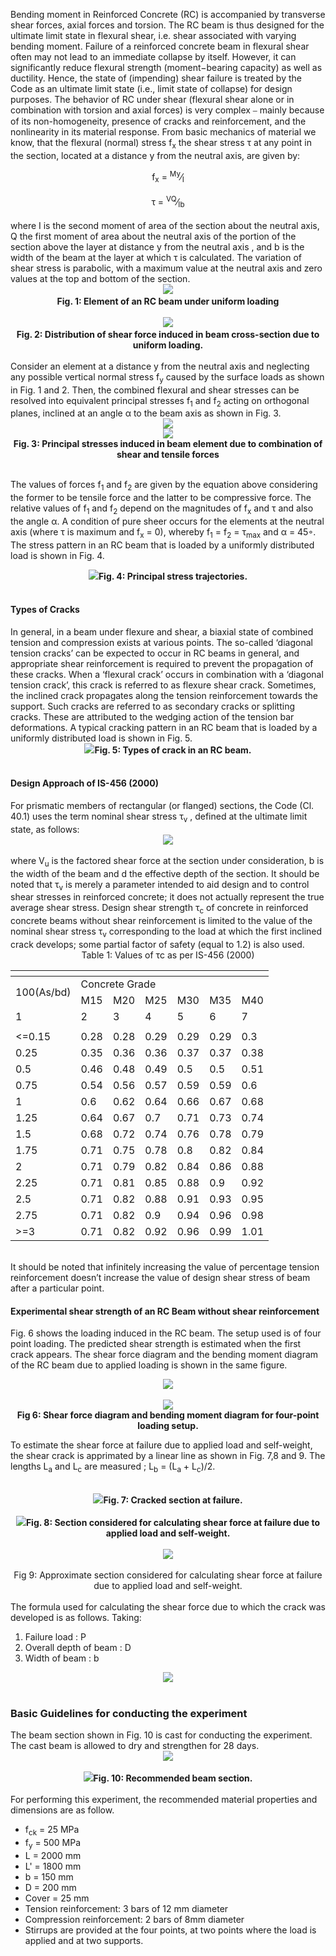 Bending moment in Reinforced Concrete (RC) is accompanied by transverse shear forces, axial forces and torsion. The RC beam is thus designed for the ultimate limit state in flexural shear, i.e. shear associated with varying bending moment. Failure of a reinforced concrete beam in flexural shear often may not lead to an immediate collapse by itself. However, it can significantly reduce flexural strength (moment−bearing capacity) as well as ductility. Hence, the state of (impending) shear failure is treated by the Code as an ultimate limit state (i.e., limit state of collapse) for design purposes. The behavior of RC under shear (flexural shear alone or in combination with torsion and axial forces) is very complex ⎯ mainly because of its non-homogeneity, presence of cracks and reinforcement, and the nonlinearity in its material response.
From basic mechanics of material we know, that the flexural (normal) stress f<sub>x</sub> the shear stress τ at any point in the section, located at a distance y from the neutral axis, are given by:
<br>
<div align="center">f<sub>x</sub> = <sup>My</sup>&frasl;<sub>I</sub></div>
<br>
<div align="center">τ = <sup>VQ</sup>&frasl;<sub>Ib</sub></div>
<br>
where I is the second moment of area of the section about the neutral axis, Q the first moment of area about the neutral axis of the portion of the section above the layer at distance y from the neutral axis , and b is the width of the beam at the layer at which τ is calculated. The variation of shear stress is parabolic, with a maximum value at the neutral axis and zero values at the top and bottom of the section.
<br>
<div align="center"><img src="images/fig3.png"><b><br>Fig. 1: Element of an RC beam under uniform loading</b></div>
<br>
<div align="center"><img src="images/fig4.png"><b><br>Fig. 2: Distribution of shear force induced in beam cross-section due to uniform loading.</b></div>
<br>
Consider an element at a distance y from the neutral axis and neglecting any possible vertical normal stress f<sub>y</sub> caused by the surface loads as shown in Fig. 1 and 2. Then, the combined flexural and shear stresses can be resolved into equivalent principal stresses f<sub>1</sub> and f<sub>2</sub> acting on orthogonal planes, inclined at an angle α to the beam axis as shown in Fig. 3.
<br>
<div align="center"><img src="images/fig5.png">
<div align="center"><img src="images/fig6.png"></div>
<b>Fig. 3: Principal stresses induced in beam element due to combination of shear and tensile forces</b></div><br>

The values of forces f<sub>1</sub> and f<sub>2</sub> are given by the equation above considering the former to be tensile force and the latter to be compressive force. The relative values of f<sub>1</sub> and f<sub>2</sub> depend on the magnitudes of f<sub>x</sub> and τ and also the angle α. A condition of pure sheer occurs for the elements at the neutral axis (where τ is maximum and f<sub>x</sub> = 0), whereby f<sub>1</sub> = f<sub>2</sub> = τ<sub>max</sub> and α = 45◦. The stress pattern in an RC beam that is loaded by a uniformly distributed load is shown in Fig. 4.
<br>
<div align="center"><img src="images/fig7.png"><b>Fig. 4: Principal stress trajectories.</b></div>
<br>
<h4>Types of Cracks</h4>
In general, in a beam under flexure and shear, a biaxial state of combined tension and compression exists at various points. The so-called ‘diagonal tension cracks’ can be expected to occur in RC beams in general, and appropriate shear reinforcement is required to prevent the propagation of these cracks. When a ‘flexural crack’ occurs in combination with a ‘diagonal tension crack’, this crack is referred to as flexure shear crack. 
Sometimes, the inclined crack propagates along the tension reinforcement towards the support. Such cracks are referred to as secondary cracks or splitting cracks. These are attributed to the wedging action of the tension bar deformations. A typical cracking pattern in an RC beam that is loaded by a uniformly distributed load is shown in Fig. 5.
<div align="center"><img src="images/fig9.png"><b>Fig. 5: Types of crack in an RC beam.</b></div>
<br>
<h4>Design Approach of IS-456 (2000) </h4>
For prismatic members of rectangular (or flanged) sections, the Code (Cl. 40.1) uses the term nominal shear stress τ<sub>v</sub> , defined at the ultimate limit state, as follows:
<br>
<div align="center"><img src="images/fig10.png"></div>
<br>
where V<sub>u</sub> is the factored shear force at the section under consideration, b is the width of the beam and d the effective depth of the section. It should be noted that τ<sub>v</sub> is merely a parameter intended to aid design and to control shear stresses in reinforced concrete; it does not actually represent the true average shear stress. Design shear strength τ<sub>c</sub> of concrete in reinforced concrete beams without shear reinforcement is limited to the value of the nominal shear stress τ<sub>v</sub> corresponding to the load at which the first inclined crack develops; some partial factor of safety (equal to 1.2) is also used. 
<br>
<div align="center">Table 1: Values of τc as per IS-456 (2000) </div>
<div align="center">
<table>
<thead>
  <tr>
    <th colspan="7"></th>
  </tr>
</thead>
<tbody>

  <tr>
    <td rowspan="2">100(As/bd)</td>
    <td colspan="6">Concrete Grade</td>
  </tr>
  <tr>
    <td>M15</td>
    <td>M20</td>
    <td>M25</td>
    <td>M30</td>
    <td>M35</td>
    <td>M40</td>
  </tr>
  <tr>
    <td>1</td>
    <td>2</td>
    <td>3</td>
    <td>4</td>
    <td>5</td>
    <td>6</td>
    <td>7</td>
  </tr>
  <tr>
    <td></td>
    <td></td>
    <td></td>
    <td></td>
    <td></td>
    <td></td>
    <td></td>
  </tr>
  <tr>
    <td>&lt;=0.15</td>
    <td>0.28</td>
    <td>0.28</td>
    <td>0.29</td>
    <td>0.29</td>
    <td>0.29</td>
    <td>0.3</td>
  </tr>
  <tr>
    <td>0.25</td>
    <td>0.35</td>
    <td>0.36</td>
    <td>0.36</td>
    <td>0.37</td>
    <td>0.37</td>
    <td>0.38</td>
  </tr>
  <tr>
    <td>0.5</td>
    <td>0.46</td>
    <td>0.48</td>
    <td>0.49</td>
    <td>0.5</td>
    <td>0.5</td>
    <td>0.51</td>
  </tr>
  <tr>
    <td>0.75</td>
    <td>0.54</td>
    <td>0.56</td>
    <td>0.57</td>
    <td>0.59</td>
    <td>0.59</td>
    <td>0.6</td>
  </tr>
  <tr>
    <td>1</td>
    <td>0.6</td>
    <td>0.62</td>
    <td>0.64</td>
    <td>0.66</td>
    <td>0.67</td>
    <td>0.68</td>
  </tr>
  <tr>
    <td>1.25</td>
    <td>0.64</td>
    <td>0.67</td>
    <td>0.7</td>
    <td>0.71</td>
    <td>0.73</td>
    <td>0.74</td>
  </tr>
  <tr>
    <td>1.5</td>
    <td>0.68</td>
    <td>0.72</td>
    <td>0.74</td>
    <td>0.76</td>
    <td>0.78</td>
    <td>0.79</td>
  </tr>
  <tr>
    <td>1.75</td>
    <td>0.71</td>
    <td>0.75</td>
    <td>0.78</td>
    <td>0.8</td>
    <td>0.82</td>
    <td>0.84</td>
  </tr>
  <tr>
    <td>2</td>
    <td>0.71</td>
    <td>0.79</td>
    <td>0.82</td>
    <td>0.84</td>
    <td>0.86</td>
    <td>0.88</td>
  </tr>
  <tr>
    <td>2.25</td>
    <td>0.71</td>
    <td>0.81</td>
    <td>0.85</td>
    <td>0.88</td>
    <td>0.9</td>
    <td>0.92</td>
  </tr>
  <tr>
    <td>2.5</td>
    <td>0.71</td>
    <td>0.82</td>
    <td>0.88</td>
    <td>0.91</td>
    <td>0.93</td>
    <td>0.95</td>
  </tr>
  <tr>
    <td>2.75</td>
    <td>0.71</td>
    <td>0.82</td>
    <td>0.9</td>
    <td>0.94</td>
    <td>0.96</td>
    <td>0.98</td>
  </tr>
  <tr>
    <td>&gt;=3</td>
    <td>0.71</td>
    <td>0.82</td>
    <td>0.92</td>
    <td>0.96</td>
    <td>0.99</td>
    <td>1.01</td>
  </tr>
</tbody>
</table>
</div>
<br>
It should be noted that infinitely increasing the value of percentage tension reinforcement doesn’t increase the value of design shear stress of beam after a particular point.

<br>
<h4>Experimental shear strength of an RC Beam without shear reinforcement</h4>

Fig. 6 shows the loading induced in the RC beam. The setup used is of four point loading. The predicted shear strength is estimated when the first crack appears. The shear force diagram and the bending moment diagram of the RC beam due to applied loading is shown in the same figure.
<br>
<div align="center"><img src="images/fig11.png"></div>
<br>
<div align="center"><img src="images/fig12.png"></div>
<div align="center"><b>Fig 6: Shear force diagram and bending moment diagram for four-point loading setup.</b></div>

To estimate the shear force at failure due to applied load and self-weight, the shear crack is apprimated by a linear line as shown in Fig. 7,8 and 9. The lengths L<sub>a</sub> and L<sub>c</sub> are measured ; L<sub>b</sub> = (L<sub>a</sub> + L<sub>c</sub>)/2.

<br>
<div align="center"><img src="images/fig13.png"><b>Fig. 7: Cracked section at failure.</b></div>
<br>
<div align="center"><img src="images/fig14.png"><b>Fig. 8: Section considered for calculating shear force at failure due to applied load and self-weight.</b></div>
<br>
<div align="center"><img src="images/fig15.png"><b></b></div>
<br>
<div align="center">Fig 9: Approximate section considered for calculating shear force at failure due to applied load and self-weight.</div>
<br>
The formula used for calculating the shear force due to which the crack was developed is as follows. Taking:
<ol>
<li>Failure load : P</li>
<li>Overall depth of beam : D</li>
<li>Width of beam : b</li>
</ol>
<div align="center"><img src="images/fig16.png"></div>
<br>
<h3>Basic Guidelines for conducting the experiment</h3>
The beam section shown in Fig. 10 is cast for conducting the experiment. The cast beam is allowed to dry and strengthen for 28 days. 
<br>
<div align="center"><img src="images/fig17.png"></div>
<br>
<div align="center"><img src="images/fig18.png"><b>Fig. 10: Recommended beam section.</b></div>
<br>
For performing this experiment, the recommended material properties and dimensions are as follow.
<ul>
<li>f<sub>ck</sub> = 25 MPa</li>
<li>f<sub>y</sub> = 500 MPa</li>
<li>L = 2000 mm</li>
<li>L' = 1800 mm</li>
<li>b = 150 mm</li>
<li>D = 200 mm</li>
<li>Cover = 25 mm</li><li>Tension reinforcement: 3 bars of 12 mm diameter</li>
<li>Compression reinforcement: 2 bars of 8mm diameter</li>
<li>Stirrups are provided at the four points, at two points where the load is applied and at two supports.</li>

</ul>
